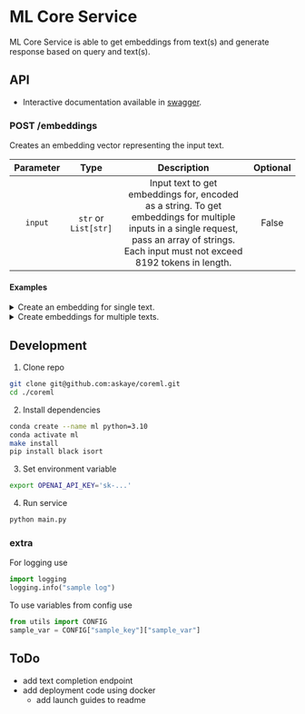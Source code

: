 # ML Core Service

ML Core Service is able to get embeddings from text(s) and generate response based on query and text(s).


## API

- Interactive documentation available in [swagger](http://78.141.213.164:5555/docs).

### POST /embeddings

Creates an embedding vector representing the input text.

| Parameter |         Type         |                                                                                          Description                                                                                          | Optional |
|:---------:|:--------------------:|:---------------------------------------------------------------------------------------------------------------------------------------------------------------------------------------------:|:--------:|
|  `input`  | `str` or `List[str]` | Input text to get embeddings for, encoded as a string. To get embeddings for multiple inputs in a single request, pass an array of strings. Each input must not exceed 8192 tokens in length. | False    |

#### Examples

<details>
<summary>Create an embedding for single text.</summary>

```bash
curl -X 'POST' \
  'http://78.141.213.164:5555/embeddings/' \
  -H 'accept: application/json' \
  -H 'Content-Type: application/json' \
  -d '{
  "input": "vp rnd"
}'
```

Response:
```json
{
  "data": [
    {
      "object": "embedding",
      "index": 0,
      "embedding": [
        -0.004258352797478437,
        -0.024816041812300682,
        ...
        0.0022093546576797962
      ]
    }
  ]
}
```
</details>

<details>
<summary>Create embeddings for multiple texts.</summary>

```bash
curl -X 'POST' \
  'http://78.141.213.164:5555/embeddings/' \
  -H 'accept: application/json' \
  -H 'Content-Type: application/json' \
  -d '{
  "input": ["terkom ceo", "Андрей Николаевич Терехов — доктор физико-математических наук, профессор, заведующий кафедрой СП СПбГУ."]
}'
```

Response:
```json
{
  "data": [
    {
      "object": "embedding",
      "index": 0,
      "embedding": [
        -0.004258352797478437,
        -0.024816041812300682,
        ...
        0.009389051236212254
      ]
    },
    {
      "object": "embedding",
      "index": 1,
      "embedding": [
        -0.021062027662992477,
        0.014139993116259575,
        ...
        0.0022093546576797962
      ]
    }
  ]
}
```
</details>



## Development

1. Clone repo
  ```bash
  git clone git@github.com:askaye/coreml.git
  cd ./coreml
  ```

2. Install dependencies
  ```bash
  conda create --name ml python=3.10
  conda activate ml
  make install
  pip install black isort
  ```

3. Set environment variable
  ```bash
  export OPENAI_API_KEY='sk-...'
  ```

4. Run service
  ```bash
  python main.py
  ```

### extra

For logging use
```python
import logging
logging.info("sample log")
```

To use variables from config use
```python
from utils import CONFIG
sample_var = CONFIG["sample_key"]["sample_var"]
```

## ToDo

- add text completion endpoint
- add deployment code using docker
    * add launch guides to readme
